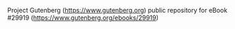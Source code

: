 Project Gutenberg (https://www.gutenberg.org) public repository for eBook #29919 (https://www.gutenberg.org/ebooks/29919)

